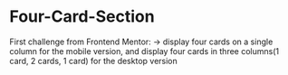 # Four-Card-Section
First challenge from Frontend Mentor:
-> display four cards on a single column for the mobile version, and display four cards in three columns(1 card, 2 cards, 1 card) for the desktop version
